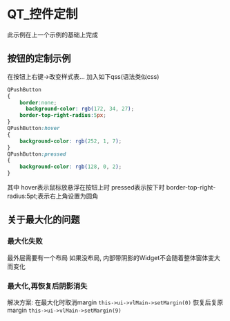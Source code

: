 # QT_控件定制
此示例在上一个示例的基础上完成
## 按钮的定制示例
在按钮上右键->改变样式表...
加入如下qss(语法类似css)
``` CSS
QPushButton
{
    border:none;
	  background-color: rgb(172, 34, 27);
    border-top-right-radius:5px;
}
QPushButton:hover
{
    background-color: rgb(252, 1, 7);
}
QPushButton:pressed
{
    background-color: rgb(128, 0, 2);
}
```
其中
hover表示鼠标放悬浮在按钮上时
pressed表示按下时
border-top-right-radius:5pt;表示右上角设置为圆角

## 关于最大化的问题
### 最大化失败
最外层需要有一个布局
如果没布局, 内部带阴影的Widget不会随着整体窗体变大而变化

### 最大化,再恢复后阴影消失
解决方案:
在最大化时取消margin
`this->ui->vlMain->setMargin(0)`
恢复后复原margin
`this->ui->vlMain->setMargin(9)`